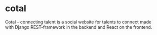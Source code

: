 # cotal
Cotal - connecting talent is a social website for talents to connect made with Django REST-framework in the backend and React on the frontend.
